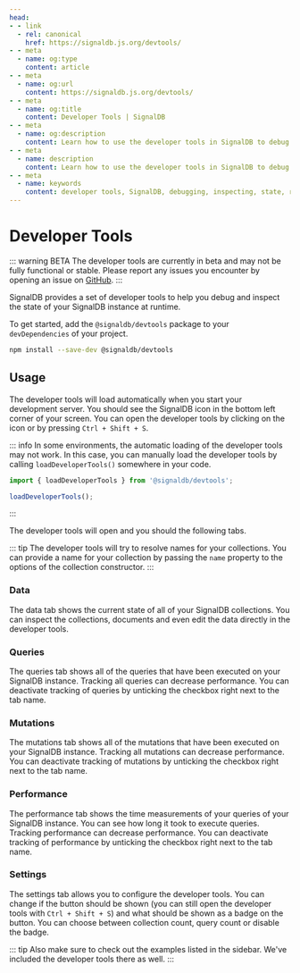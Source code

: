 ```yaml
---
head:
- - link
  - rel: canonical
    href: https://signaldb.js.org/devtools/
- - meta
  - name: og:type
    content: article
- - meta
  - name: og:url
    content: https://signaldb.js.org/devtools/
- - meta
  - name: og:title
    content: Developer Tools | SignalDB
- - meta
  - name: og:description
    content: Learn how to use the developer tools in SignalDB to debug and inspect the state of your SignalDB instance at runtime.
- - meta
  - name: description
    content: Learn how to use the developer tools in SignalDB to debug and inspect the state of your SignalDB instance at runtime.
- - meta
  - name: keywords
    content: developer tools, SignalDB, debugging, inspecting, state, runtime, queries, mutations, performance
---
```


# Developer Tools

::: warning BETA
The developer tools are currently in beta and may not be fully functional or stable. Please report any issues you encounter by opening an issue on [GitHub](https://github.com/maxnowack/signaldb/issues/new).
:::

SignalDB provides a set of developer tools to help you debug and inspect the state of your SignalDB instance at runtime.

To get started, add the `@signaldb/devtools` package to your `devDependencies` of your project.

```bash
npm install --save-dev @signaldb/devtools
```

## Usage

The developer tools will load automatically when you start your development server. You should see the SignalDB icon in the bottom left corner of your screen.
You can open the developer tools by clicking on the icon or by pressing `Ctrl + Shift + S`.

::: info
In some environments, the automatic loading of the developer tools may not work. In this case, you can manually load the developer tools by calling `loadDeveloperTools()` somewhere in your code.

```ts
import { loadDeveloperTools } from '@signaldb/devtools';

loadDeveloperTools();
```
:::

The developer tools will open and you should the following tabs.

::: tip
The developer tools will try to resolve names for your collections. You can provide a name for your collection by passing the `name` property to the options of the collection constructor.
:::

### Data

The data tab shows the current state of all of your SignalDB collections. You can inspect the collections, documents and even edit the data directly in the developer tools.

### Queries

The queries tab shows all of the queries that have been executed on your SignalDB instance. Tracking all queries can decrease performance. You can deactivate tracking of queries by unticking the checkbox right next to the tab name.

### Mutations

The mutations tab shows all of the mutations that have been executed on your SignalDB instance. Tracking all mutations can decrease performance. You can deactivate tracking of mutations by unticking the checkbox right next to the tab name.

### Performance

The performance tab shows the time measurements of your queries of your SignalDB instance. You can see how long it took to execute queries. Tracking performance can decrease performance. You can deactivate tracking of performance by unticking the checkbox right next to the tab name.

### Settings

The settings tab allows you to configure the developer tools. You can change if the button should be shown (you can still open the developer tools with `Ctrl + Shift + S`) and what should be shown as a badge on the button. You can choose between collection count, query count or disable the badge.

::: tip
Also make sure to check out the examples listed in the sidebar. We've included the developer tools there as well.
:::
